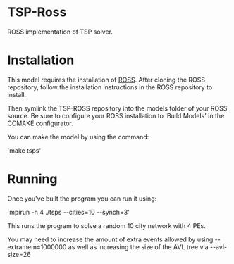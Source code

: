 # TSP-Ross
ROSS implementation of TSP solver.

# Installation

This model requires the installation of [ROSS](http://github.com/carothersc/ROSS). After cloning the ROSS repository, follow the installation instructions in the ROSS repository to install.

Then symlink the TSP-ROSS repository into the models folder of your ROSS source. Be sure to configure your ROSS installation to 'Build Models' in the CCMAKE configurator.

You can make the model by using the command:

`make tsps'

# Running

Once you've built the program you can run it using:

`mpirun -n 4 ./tsps --cities=10 --synch=3'

This runs the program to solve a random 10 city network with 4 PEs.

You may need to increase the amount of extra events allowed by using --extramem=1000000 as well as increasing the size of the AVL tree via --avl-size=26

